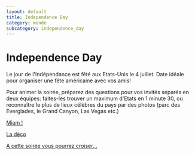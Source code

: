 ```yaml
---
layout: default
title: Independence Day
category: monde
subcategory: independence_day
---
```


# Independence Day

Le jour de l'Indépendance est fêté aux Etats-Unis le 4 juillet.
Date idéale pour organiser une fête américaine avec vos amis!

Pour animer la soirée, préparez des questions pour vos invités séparés en deux équipes: faites-les trouver un maximum d'Etats en 1 minute 30, ou reconnaître le plus de lieux célèbres du pays par des photos (parc des Everglades, le Grand Canyon, Las Vegas etc.)

[Miam !](/pages/independence_day/miam.html)

[La déco](/pages/independence_day/deco.html)

[A cette soirée vous pourrez croiser...](/pages/independence_day/deguisements.html)
